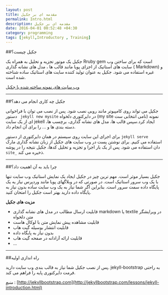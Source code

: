 ```yaml
---
layout: post
title: مقدمه ای بر جکیل
permalink: Intro.html
description: مقدمه ای بر جکیل
date: 2016-04-01 00:52:48 +04:30
category: programming
tags: [jekyll,Introductory , Training]
---
```



##جکیل چیست؟

جکیل یک موتور تجزیه و تحلیل به همراه یک Rruby gem است که برای ساختن وب سایت های استاتیک از اجزای پویا مانند قالب ها ، مدل های نشانه گذاری ( Markdown) و غیره استفاده می شود. جکیل به عنوان تولید کننده سایت های استاتیک ساده شناخته شده است.


[وب سایت های نمونه ساخته شده با جکیل ](https://github.com/jekyll/jekyll/wiki/Sites)


---


##جکیل چه کاری انجام می دهد؟

جکیل می تواند روی کامپیوتر مانند روبی نصب شود. پس از نصب می توان با فراخوانی دستور  ` jekyll new mysite` در دایرکتوری دلخواه (my site نامی انتخابی ست) نمونه ای از یک سایت jekell ایجاد کرد.سپس قالب ها، مدل های نشانه گذاری، برچسب ها، دسته بندی ها و ... را برای آن انجام داد.

 برای اجرای این سایت روی سیستم در همان دایرکتوری از دستور `jekyll serve` استفاده می کنیم. برای نوشتن پست در وب سایت های جکیل از زبان نشانه گذاری مارک دان استفاده می شود. 
پس از یک بار اجرا و تجزیه و تحلیل کدها، جکیل نتیجه را در پوشه `site_` ذخیره می کند.

---


##چرا  باید به آن اهمیت داد؟

جکیل بسیار موثر است. مهم ترین چیز در جکیل ایجاد یک نمایش استاتیک وب سایت تنها با یک وب سرور استاتیک است. در صورتی که در وبلاگهای پویا مانند وردپرس نیاز یه یک پایگاه داده سمت سرور است.
بنابراین اگر شما نیاز به یک وب سایت ساده بدون نیاز به پایگاه داده دارید بهتر است جکیل را امتحان کنید.

**مزیت های جکیل**

+ قابلیت ارسال مطالب در مدل های نشانه گذاری markdown یا textile در ویرایشگر متن دلخواه
+ قابلیت مشاهده پیش نمایش متن با لوکال هاست
+ قابلیت انتشار بوسیله گیت هاب
+ بدون نیاز به پایگاه داده
+ قابلیت ارائه آزادانه در صفحه گیت هاب
+ ...

---


##راه اندازی اولیه

پس از نصب جکیل شما نیاز به قالب بندی وب سایت دارید. jekyll-bootstrap به راحتی فرمت دایرکتوری پایه را فراهم می کند.


*منبع* : [http://jekyllbootstrap.com](http://jekyllbootstrap.com/lessons/jekyll-introduction.html)